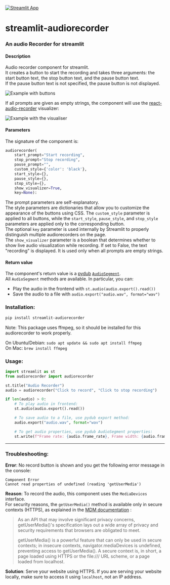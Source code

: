 [![Streamlit App](https://static.streamlit.io/badges/streamlit_badge_black_white.svg)](https://audio-recorder.streamlit.app)
# streamlit-audiorecorder

### An audio Recorder for streamlit

#### Description
Audio recorder component for streamlit.  
It creates a button to start the recording and takes three arguments: the start button text, the stop button text, and the pause button text.  
If the pause button text is not specified, the pause button is not displayed.

![Example with buttons](images/buttons.gif)

If all prompts are given as empty strings, the component will use the [react-audio-recorder](https://github.com/samhirtarif/react-audio-recorder) visualizer:

![Example with the visualiser](images/visualiser.gif)

#### Parameters
The signature of the component is:
```python
audiorecorder(
    start_prompt="Start recording",
    stop_prompt="Stop recording",
    pause_prompt="",
    custom_style={'color': 'black'},
    start_style={},
    pause_style={},
    stop_style={},
    show_visualizer=True,
    key=None):
```
The prompt parameters are self-explanatory.  
The style parameters are dictionaries that allow you to customize the appearance of the buttons using CSS.
The `custom_style` parameter is applied to all buttons, while the `start_style`, `pause_style`, and `stop_style` parameters are applied only to the corresponding button.  
The optional `key` parameter is used internally by Streamlit to properly distinguish multiple audiorecorders on the page.  
The `show_visualizer` parameter is a boolean that determines whether to show live audio visualization while recording. If set to False, the text "recording" is displayed. It is used only when all prompts are empty strings.

#### Return value
The component's return value is a [pydub](https://github.com/jiaaro/pydub/) [`AudioSegment`](https://github.com/jiaaro/pydub/blob/master/API.markdown#audiosegment).  
All `AudioSegment` methods are available. In particular, you can:
- Play the audio in the frontend with `st.audio(audio.export().read())`
- Save the audio to a file with `audio.export("audio.wav", format="wav")`

### Installation:
```bash
pip install streamlit-audiorecorder
```
Note: This package uses ffmpeg, so it should be installed for this audiorecorder to work properly.

On Ubuntu/Debian: `sudo apt update && sudo apt install ffmpeg`  
On Mac: `brew install ffmpeg`

### Usage:
```python
import streamlit as st
from audiorecorder import audiorecorder

st.title("Audio Recorder")
audio = audiorecorder("Click to record", "Click to stop recording")

if len(audio) > 0:
    # To play audio in frontend:
    st.audio(audio.export().read())  

    # To save audio to a file, use pydub export method:
    audio.export("audio.wav", format="wav")

    # To get audio properties, use pydub AudioSegment properties:
    st.write(f"Frame rate: {audio.frame_rate}, Frame width: {audio.frame_width}, Duration: {audio.duration_seconds} seconds")
```

---
### Troubleshooting:

**Error**: No record button is shown and you get the following error message in the console:
 ```console
 Component Error
 Cannot read properties of undefined (reading 'getUserMedia')
 ```
**Reason**: To record the audio, this component uses the `MediaDevices` interface.  
For security reasons, the `getUserMedia()` method is available only in secure contexts (HTTPS), as explained in the
[MDM documentation](https://developer.mozilla.org/en-US/docs/Web/API/MediaDevices/getUserMedia) :

> As an API that may involve significant privacy concerns, getUserMedia()'s specification lays out a wide array of privacy and security requirements that browsers are obligated to meet.
> 
> getUserMedia() is a powerful feature that can only be used in secure contexts; in insecure contexts, navigator.mediaDevices is undefined, preventing access to getUserMedia(). A secure context is, in short, a page loaded using HTTPS or the file:/// URL scheme, or a page loaded from localhost.

**Solution**: Serve your website using HTTPS. If you are serving your website locally, make sure to access it using `localhost`, not an IP address.


